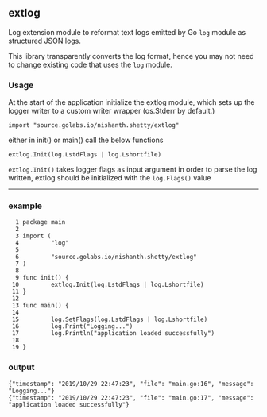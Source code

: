 ## extlog

Log extension module to reformat text logs emitted by Go `log` module as structured JSON logs.

This library transparently converts the log format, hence you may not need to change existing code that uses the `log` module.




### Usage 

At the start of the application initialize the extlog module, which sets up the logger writer to a custom writer wrapper (os.Stderr by default.)


```
import "source.golabs.io/nishanth.shetty/extlog"
```

either in init() or main() call the below functions

```
extlog.Init(log.LstdFlags | log.Lshortfile)
```

`extlog.Init()` takes logger flags as input argument in order to parse the log written, extlog should be initialized with the `log.Flags()` value

----

### example
```
  1 package main
  2 
  3 import (
  4         "log"
  5 
  6         "source.golabs.io/nishanth.shetty/extlog"
  7 )
  8 
  9 func init() {
 10         extlog.Init(log.LstdFlags | log.Lshortfile)
 11 }
 12 
 13 func main() {
 14 
 15         log.SetFlags(log.LstdFlags | log.Lshortfile)
 16         log.Print("Logging...")
 17         log.Println("application loaded successfully")
 18 
 19 }
```

### output 
```
{"timestamp": "2019/10/29 22:47:23", "file": "main.go:16", "message": "Logging..."}
{"timestamp": "2019/10/29 22:47:23", "file": "main.go:17", "message": "application loaded successfully"}

```
